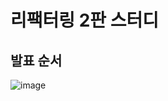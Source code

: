 # 리팩터링 2판 스터디

## 발표 순서

![image](https://github.com/user-attachments/assets/20d06273-6f31-4871-b985-34dcd57493bc)
